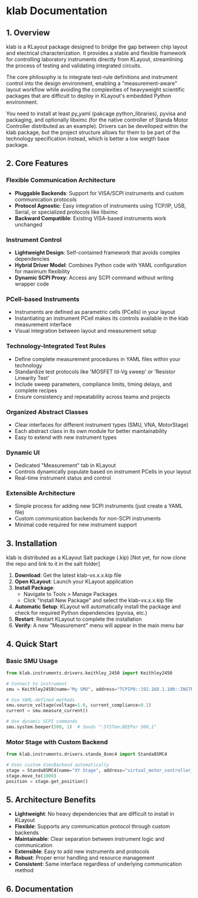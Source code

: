 # klab Documentation

## 1. Overview

klab is a KLayout package designed to bridge the gap between chip layout and electrical characterization. It provides a stable and flexible framework for controlling laboratory instruments directly from KLayout, streamlining the process of testing and validating integrated circuits.

The core philosophy is to integrate test-rule definitions and instrument control into the design environment, enabling a "measurement-aware" layout workflow while avoiding the complexities of heavyweight scientific packages that are difficult to deploy in KLayout's embedded Python environment.

You need to install at least py_yaml (pakcage python_libraries), pyvisa and packaging, and optionally libximc (for the native controller of Standa Motor Controller distributed as an example). Drivers can be develloped within the klab package, but the project structure allows for them to be part of the technology specification instead, which is better a low weigth base package.

## 2. Core Features

### Flexible Communication Architecture
- **Pluggable Backends**: Support for VISA/SCPI instruments and custom communication protocols
- **Protocol Agnostic**: Easy integration of instruments using TCP/IP, USB, Serial, or specialized protocols like libximc
- **Backward Compatible**: Existing VISA-based instruments work unchanged

### Instrument Control
- **Lightweight Design**: Self-contained framework that avoids complex dependencies
- **Hybrid Driver Model**: Combines Python code with YAML configuration for maximum flexibility
- **Dynamic SCPI Proxy**: Access any SCPI command without writing wrapper code

### PCell-based Instruments
- Instruments are defined as parametric cells (PCells) in your layout
- Instantiating an instrument PCell makes its controls available in the klab measurement interface
- Visual integration between layout and measurement setup

### Technology-Integrated Test Rules
- Define complete measurement procedures in YAML files within your technology
- Standardize test protocols like 'MOSFET Id-Vg sweep' or 'Resistor Linearity Test'
- Include sweep parameters, compliance limits, timing delays, and complete recipes
- Ensure consistency and repeatability across teams and projects

### Organized Abstract Classes
- Clear interfaces for different instrument types (SMU, VNA, MotorStage)
- Each abstract class in its own module for better maintainability
- Easy to extend with new instrument types

### Dynamic UI
- Dedicated "Measurement" tab in KLayout
- Controls dynamically populate based on instrument PCells in your layout
- Real-time instrument status and control

### Extensible Architecture
- Simple process for adding new SCPI instruments (just create a YAML file)
- Custom communication backends for non-SCPI instruments
- Minimal code required for new instrument support

## 3. Installation

klab is distributed as a KLayout Salt package (.kip) [Not yet, for now clone the repo and link to it in the salt folder]

1. **Download**: Get the latest klab-vx.x.x.kip file
2. **Open KLayout**: Launch your KLayout application
3. **Install Package**: 
   - Navigate to Tools > Manage Packages
   - Click "Install New Package" and select the klab-vx.x.x.kip file
4. **Automatic Setup**: KLayout will automatically install the package and check for required Python dependencies (pyvisa, etc.)
5. **Restart**: Restart KLayout to complete the installation
6. **Verify**: A new "Measurement" menu will appear in the main menu bar

## 4. Quick Start

### Basic SMU Usage
```python
from klab.instruments.drivers.keithley_2450 import Keithley2450

# Connect to instrument
smu = Keithley2450(name="My SMU", address="TCPIP0::192.168.1.100::INSTR")

# Use YAML-defined methods
smu.source_voltage(voltage=1.0, current_compliance=0.1)
current = smu.measure_current()

# Use dynamic SCPI commands
smu.system.beeper(500, 1)  # Sends ":SYSTem:BEEPer 500,1"
```

### Motor Stage with Custom Backend
```python
from klab.instruments.drivers.standa_8smc4 import Standa8SMC4

# Uses custom XimcBackend automatically
stage = Standa8SMC4(name="XY Stage", address="virtual_motor_controller_1.bin")
stage.move_to(1000)
position = stage.get_position()
```

## 5. Architecture Benefits

- **Lightweight**: No heavy dependencies that are difficult to install in KLayout
- **Flexible**: Supports any communication protocol through custom backends
- **Maintainable**: Clear separation between instrument logic and communication
- **Extensible**: Easy to add new instruments and protocols
- **Robust**: Proper error handling and resource management
- **Consistent**: Same interface regardless of underlying communication method

## 6. Documentation
